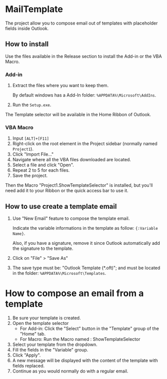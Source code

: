 # MailTemplate

The project allow you to compose email out of templates with placeholder fields inside Outlook.

## How to install

Use the files available in the Release section to install the Add-in or the VBA Macro.

### Add-in

1. Extract the files where you want to keep them.

	By default windows has a Add-In folder: `%APPDATA%\Microsoft\AddIns`.

2. Run the `Setup.exe`.

The Template selector will be available in the Home Ribbon of Outlook.

### VBA Macro

1. Input `[ALT]+[F11]`
2. Right-click on the root element in the Project sidebar (normally named `Project1`).
3. Click "Import File..."
4. Navigate where all the VBA files downloaded are located.
5. Select a file and click "Open".
6. Repeat 2 to 5 for each files.
7. Save the project.

Then the Macro "Project1.ShowTemplateSelector" is installed, but you'll need add it to your Ribbon or the quick access bar to use it.

## How to use create a template email

1. Use "New Email" feature to compose the template email.

	Indicate the variable informations in the template as follow: `{:Variable Name}`.

	Also, if you have a signature, remove it since Outlook automatically add the signature to the template.

2. Click on "File" > "Save As"
3. The save type must be: "Outlook Template (*.oft)"; and must be located in the folder: `%APPDATA%\Microsoft\Templates`.

# How to compose an email from a template

1. Be sure your template is created.
2. Open the template selector
	* For Add-in: Click the "Select" button in the "Template" group of the "Home" tab.
	* For Macro: Run the Macro named : ShowTemplateSelector
3. Select your template from the dropdown.
4. Fill the fields in the "Variable" group.
5. Click "Apply".
6. A new message will be displayed with the content of the template with fields replaced.
7. Continue as you would normally do with a regular email.
